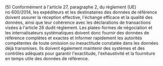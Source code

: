 (5) Conformément à l'article 27, paragraphe 2, du règlement (UE) no 600/2014, les expéditeurs et les destinataires des données de référence doivent assurer la réception effective, l'échange efficace et la qualité des données, ainsi que leur cohérence avec les déclarations de transactions visées à l'article 26 dudit règlement. Les plates-formes de négociation et les internalisateurs systématiques doivent donc fournir des données de référence complètes et exactes et informer rapidement les autorités compétentes de toute omission ou inexactitude constatée dans les données déjà transmises. Ils doivent également maintenir des systèmes et des contrôles adéquats pour garantir l'exactitude, l'exhaustivité et la fourniture en temps utile des données de référence.